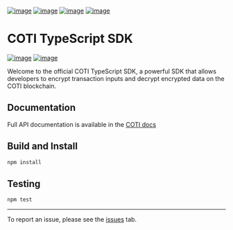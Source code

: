 [![image](https://img.shields.io/badge/Telegram-2CA5E0?style=for-the-badge&logo=telegram&logoColor=white)](https://telegram.coti.io)
[![image](https://img.shields.io/badge/Discord-5865F2?style=for-the-badge&logo=discord&logoColor=white)](https://discord.coti.io)
[![image](https://img.shields.io/badge/X-000000?style=for-the-badge&logo=x&logoColor=white)](https://twitter.coti.io)
[![image](https://img.shields.io/badge/YouTube-FF0000?style=for-the-badge&logo=youtube&logoColor=white)](https://youtube.coti.io)

# COTI TypeScript SDK

[![image](https://img.shields.io/badge/npm-CB3837?style=for-the-badge&logo=npm&logoColor=white)](https://www.npmjs.com/package/@coti-io/coti-sdk-typescript)
[![image](https://img.shields.io/badge/Node%20js-339933?style=for-the-badge&logo=nodedotjs&logoColor=white)](https://nodejs.org/download/release/v18.20.5/)

Welcome to the official COTI TypeScript SDK, a powerful SDK that allows developers to encrypt transaction inputs and decrypt encrypted data on the COTI blockchain.

## Documentation

Full API documentation is available in the [COTI docs](https://docs.coti.io/coti-v2-documentation/build-on-coti/tools/typescript-sdk)

## Build and Install

```bash
npm install
```

## Testing

```bash
npm test
```

---

To report an issue, please see the [issues](https://github.com/coti-io/coti-sdk-typescript/issues/new) tab.